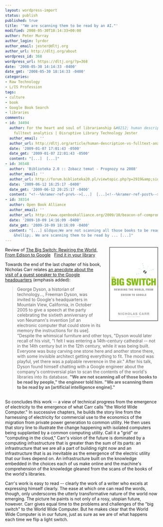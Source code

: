 ```yaml
---
layout: wordpress-import
status: publish
published: true
title: '"We are scanning them to be read by an AI."'
modified: 2008-05-30T18:14:33+00:00
author: Peter Murray
author_login: lyrdor
author_email: jester@dltj.org
author_url: http://dltj.org/about
wordpress_id: 368
wordpress_url: https://dltj.org/?p=368
date: '2008-05-30 14:14:33 -0400'
date_gmt: '2008-05-30 18:14:33 -0400'
categories:
- Raw Technology
- L/IS Profession
tags:
- culture
- book
- Google Book Search
- libraries
comments:
- id: 34494
  author: For the heart and soul of librarianship &#8212; human description versus
    fulltext analytics | Disruptive Library Technology Jester
  author_email: ''
  author_url: http://dltj.org/article/human-description-vs-fulltext-analytics/
  date: '2009-01-07 17:01:43 -0500'
  date_gmt: '2009-01-07 22:01:43 -0500'
  content: "[...]  [...]"
- id: 36548
  author: 'Biblioteka 2.0 :: Zobacz temat - Prognozy na 2008'
  author_email: ''
  author_url: http://forum.biblioteka20.pl/viewtopic.php?p=2919&amp;sid=8a7286f0f80ab4a43ee71db4ea6a75e1
  date: '2009-06-12 16:25:17 -0400'
  date_gmt: '2009-06-12 20:25:17 -0400'
  content: "<!--%kramer-ref-pre%-->[...]  [...]<!--%kramer-ref-post%-->"
- id: 38314
  author: Open Book Alliance
  author_email: ''
  author_url: http://www.openbookalliance.org/2009/10/beacon-of-compromise-attempts-to-blind-reality/
  date: '2009-10-09 14:16:09 -0400'
  date_gmt: '2009-10-09 18:16:09 -0400'
  content: "[...] &ldquo;We are not scanning all those books to be read by people
    &hellip;. We are scanning them to be read by ... [...]"
---
```

<div class="hreview">
<div class="description">
<abbr style="display: none;" title="2008-05-30T12:52-04:00" class="dtreviewed">May 30, 2008</abbr><span style="display: none;" class="reviewer vcard"><span class="fn">Peter Murray</span></span><span style="display: none;" class="type">product</span><img class="photo" style="float:right;margin-left:2em;margin-bottom:2.5em;" src="/wp-content/uploads/2008/05/bigswitchcover2thumb.jpg" alt="Book cover of &#039;The Big Switch: Rewiring the World, From Edison to Google&#039;" />
<div class="item">Review of <a href="http://www.nicholasgcarr.com/bigswitch/" class="fn url" title="The Big Switch: Rewiring the World, from Edison to Google">The Big Switch: Rewiring the World, From Edison to Google</a> <span class="Z3988" title="ctx_ver=Z39.88-2004&amp;rft_val_fmt=info%3Aofi%2Ffmt%3Akev%3Amtx%3Abook&amp;rfr_id=info%3Asid%2Focoins.info%3Agenerator&amp;rft.genre=book&amp;rft.btitle=The+Big+Switch&amp;rft.title=The+Big+Switch%3A+Rewiring+the+World%2C+from+Edison+to+Google&amp;rft.isbn=0393062287&amp;rft.aulast=Carr&amp;rft.aufirst=Nicholas&amp;rft.auinit=G&amp;rft.au=Nicholas+G+Carr&amp;rft.date=2008&amp;rft.pub=W.+W.+Norton&amp;rft.place=New+York&amp;rft.tpages=278&amp;rft.id=http%3A%2F%2Fdltj.org%2Fgp%2Farticle%2Fthe-big-switch%2F">&nbsp;</span> <a href="http://www.worldcat.org/oclc/154706854" title="The big switch : rewiring the world, from Edison to Google [WorldCat.org]">Find it in your library</a></div>
<p><span style="display: none;" class="version">0.3</span></div>
<p>Towards the end of the last chapter of his book, Nicholas Carr relates <a href="http://www.edge.org/3rd_culture/dyson05/dyson05_index.html" title="Edge: TURING&#039;S CATHEDRAL by George Dyson">an anecdote about the visit of a guest speaker to the Google headquarters</a> (emphasis added):</p>
<blockquote><p>George Dyson, a historian of technology..., Freeman Dyson, was invited to Google's headquarters in Mountain View, California, in October 2005 to give a speech at the party celebrating the sixtieth anniversary of von Neumann's invention [of an electronic computer that could store in its memory the instructions for its use].  "Despite the whimsical furniture and other toys, "Dyson would later recall of his visit, "I felt I was entering a 14th-century cathedral -- not in the 14th century but in the 12th century, while it was being built.  Everyone was busy carving one stone here and another stone there, with some invisible architect getting everything to fit.  The mood was playful, yet there was a palpable reverence in the air."  After his talk, Dyson found himself chatting with a Google engineer about the company's controversial plan to scan the contents of the world's libraries into its database.  <strong>"We are not scanning all of those books to be read by people," the engineer told him.  "We are scanning them to be read by an [artificial intelligence engine]."</strong></p></blockquote>
<p><!--more--><br />
So concludes this work -- a view of technical progress from the emergence of electricity to the emergence of what Carr calls "the World Wide Computer."  In successive chapters, he builds the story line from the harnessing of electricity for commercial use to the economics of the migration from private power generation to common utility.  He then uses that story line to illustrate the change happening with isolated computers being supplanted by a common computing utility.  Call it a "grid" or "computing in the cloud," Carr's vision of the future is dominated by a computing infrastructure that is greater than the sum of its parts:  an infrastructure that we are all a part of building right now and an infrastructure that is as inevitable as the emergence of the electric utility that our lives depend on.  An infrastructure built on the knowledge embedded in the choices each of us make online and the machine's comprehension of the knowledge gleaned from the scans of the books of the world's libraries.</p>
<p>Carr's work is easy to read -- clearly the work of a writer who excels at expressing himself clearly.  The ease at which one can read the words, though, only underscores the utterly transformative nature of the world now emerging.  The picture he paints is not only of a rosy, utopian future, however.  Carr gives equal time to the problems and challenges of the "big switch" to the World Wide Computer.  But he makes clear that the World Wide Computer is in our future, just as sure as we are of what happens each time we flip a light switch.</p>
</div>
<p> <!-- end of hReview --></p>
